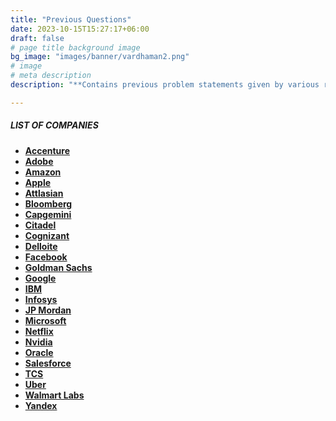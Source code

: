 ```yaml
---
title: "Previous Questions"
date: 2023-10-15T15:27:17+06:00
draft: false
# page title background image
bg_image: "images/banner/vardhaman2.png"
# image
# meta description
description: "**Contains previous problem statements given by various recruitors during their selection process.**"

---
```


##### LIST OF COMPANIES 

* **[Accenture](/committee/questions/accenture/)**
* **[Adobe](/committee/questions/adobe/)**
* **[Amazon](/committee/questions/amazon/)**
* **[Apple](/committee/questions/apple/)**
* **[Attlasian](/committee/questions/atlassian/)**
* **[Bloomberg](/committee/questions/bloomberg/)**
* **[Capgemini](/committee/questions/capgemini/)**
* **[Citadel](/committee/questions/citadel/)**
* **[Cognizant](/committee/questions/cognizant/)**
* **[Delloite](/committee/questions/delloite/)**
* **[Facebook](/committee/questions/facebook/)**
* **[Goldman Sachs](/committee/questions/goldman-sachs/)**
* **[Google](/committee/questions/google/)**
* **[IBM](/committee/questions/ibm/)**
* **[Infosys](/committee/questions/infosys/)**
* **[JP Mordan](/committee/questions/jp-mordan/)**
* **[Microsoft](/committee/questions/microsoft/)**
* **[Netflix](/committee/questions/netflix/)**
* **[Nvidia](/committee/questions/nvidia/)**
* **[Oracle](/committee/questions/oracle/)**
* **[Salesforce](/committee/questions/salesforce/)**
* **[TCS](/committee/questions/tcs/)**
* **[Uber](/committee/questions/tiktok/)**
* **[Walmart Labs](/committee/questions/walmart-labs/)**
* **[Yandex](/committee/questions/yandex/)**


